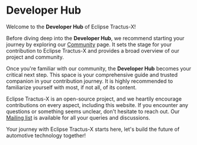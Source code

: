 # Developer Hub

Welcome to the **Developer Hub** of Eclipse Tractus-X!

Before diving deep into the **Developer Hub**, we recommend starting your journey by exploring our [Community](/community) page. It sets the stage for your contribution to Eclipse Tractus-X and provides a broad overview of our project and community.

Once you're familiar with our community, the **Developer Hub** becomes your critical next step. This space is your comprehensive guide and trusted companion in your contribution journey. It is highly recommended to familiarize yourself with most, if not all, of its content.

Eclipse Tractus-X is an open-source project, and we heartily encourage contributions on every aspect, including this website. If you encounter any questions or something seems unclear, don't hesitate to reach out. Our [Mailing list](/docs/oss/how-to-contribute/#dev-mailinglist) is available for all your queries and discussions.

Your journey with Eclipse Tractus-X starts here, let's build the future of automotive technology together!
